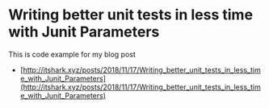 # Writing better unit tests in less time with Junit Parameters


This is code example for my blog post 
- [http://itshark.xyz/posts/2018/11/17/Writing_better_unit_tests_in_less_time_with_Junit_Parameters](http://itshark.xyz/posts/2018/11/17/Writing_better_unit_tests_in_less_time_with_Junit_Parameters)
